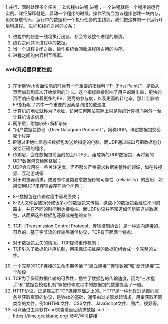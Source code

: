 1.并行，同时处理多个任务。
2.线程vs进程 
进程：一个进程就是一个程序的运行实例。详细解释就是，启动一个程序的时候，操作系统会为该程序创建一块内存，用来存放代码、运行中的数据和一个执行任务的主线程，我们把这样的一个运行环境叫进程。 
进程和线程之间的关系：
1. 进程中的任意一线程执行出错，都会导致整个进程的崩溃。  
2. 线程之间共享进程中的数据。    
3. 当一个进程关闭之后，操作系统会回收进程所占用的内存。
4. 进程之间的内容相互隔离。
### web浏览器页面性能
------------- 
1. 在衡量Web页面性能的时候有一个重要的指标叫“FP（First Paint）”，是指从页面加载到首次开始绘制的时长。这个指标直接影响了用户的跳出率，更快的页面响应意味着更多的PV、更高的参与度，以及更高的转化率。那什么影响FP指标呢？其中一个重要的因素是网络加载速度    
2. 计算机的地址就称为IP地址，访问任何网站实际上只是你的计算机向另外一台计算机请求信息。    
3. 网络层，附加ip头+解析ip头   
4. “用户数据包协议（User Datagram Protocol）”，简称UDP。确定数据包交给哪个程序   
5. IP通过IP地址信息把数据包发送给指定的电脑，而UDP通过端口号把数据包分发给正确的程序。   
6. 传输层，会在数据包前面附加上UDP头，组成新的UDP数据包，再将新的UDP数据包交给网络层；    
7. UDP会应用在一些关注速度、但不那么严格要求数据完整性的领域，如在线视频、互动游戏等    
8. 对于浏览器请求，或者邮件这类要求数据传输可靠性（reliability）的应用，如果使用UDP来传输会存在两个问题：   
 - 8-1数据包在传输过程中容易丢失；  
 - 8-2大文件会被拆分成很多小的数据包来传输，这些小的数据包会经过不同的路由，并在不同的时间到达接收端，而UDP协议并不知道如何组装这些数据包，从而把这些数据包还原成完整的文件
9. TCP（Transmission Control Protocol，传输控制协议）是一种面向连接的、可靠的、基于字节流的传输层通信协议，TCP有下面两个特点:
  - 对于数据包丢失的情况，TCP提供重传机制；
  - TCP引入了数据包排序机制，用来保证把乱序的数据包组合成一个完整的文件。
10. 一个完整的TCP连接的生命周期包括了“建立连接”“传输数据”和“断开连接”三个阶段 
11. TCP为了保证数据传输的可靠性，牺牲了数据包的传输速度，因为“三次握手”和“数据包校验机制”等把传输过程中的数据包的数量提高了一倍。 
12. HTTP协议，正是建立在TCP连接基础之上的。HTTP是一种允许浏览器向服务器获取资源的协议，是Web的基础，通常由浏览器发起请求，用来获取不同类型的文件，例如HTML文件、CSS文件、JavaScript文件、图片、视频等。
13. 可以通过工具软件curl来查看返回请求数据 curl -i  https://time.geekbang.org/
[参考/学习链接](https://blog.poetries.top/browser-working-principle/guide/part1/lesson03.html#%E6%B5%8F%E8%A7%88%E5%99%A8%E7%AB%AF%E5%8F%91%E8%B5%B7http%E8%AF%B7%E6%B1%82%E6%B5%81%E7%A8%8B)
